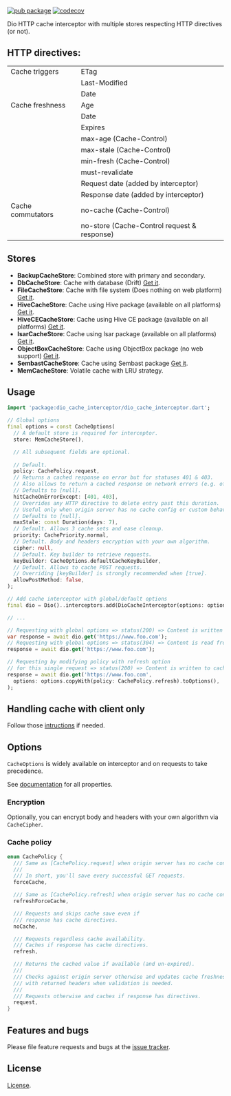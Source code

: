 [![pub package](https://img.shields.io/pub/v/dio_cache_interceptor.svg)](https://pub.dev/packages/dio_cache_interceptor)
[![codecov](https://codecov.io/gh/llfbandit/dio_cache_interceptor/branch/master/graph/badge.svg?token=QQQIXO7VZI)](https://codecov.io/gh/llfbandit/dio_cache_interceptor)

Dio HTTP cache interceptor with multiple stores respecting HTTP directives (or not).

## HTTP directives:
|                   |                                                           |
|-------------------|-----------------------------------------------------------|
| Cache triggers    | ETag                                                      |
|                   | Last-Modified                                             |
|                   | Date                                                      |
| Cache freshness   | Age                                                       |
|                   | Date                                                      |
|                   | Expires                                                   |
|                   | max-age (Cache-Control)                                   |
|                   | max-stale (Cache-Control)                                 |
|                   | min-fresh (Cache-Control)                                 |
|                   | must-revalidate                                           |
|                   | Request date (added by interceptor)                       |
|                   | Response date (added by interceptor)                      |
| Cache commutators | no-cache (Cache-Control)                                  |
|                   | no-store (Cache-Control request & response)               |

## Stores
- __BackupCacheStore__: Combined store with primary and secondary.
- __DbCacheStore__: Cache with database (Drift) [Get it](https://pub.dev/packages/dio_cache_interceptor_db_store).
- __FileCacheStore__: Cache with file system (Does nothing on web platform) [Get it](https://pub.dev/packages/dio_cache_interceptor_file_store).
- __HiveCacheStore__: Cache using Hive package (available on all platforms) [Get it](https://pub.dev/packages/dio_cache_interceptor_hive_store).
- __HiveCECacheStore__: Cache using Hive CE package (available on all platforms) [Get it](https://pub.dev/packages/dio_cache_interceptor_hive_ce_store).
- __IsarCacheStore__: Cache using Isar package (available on all platforms) [Get it](https://pub.dev/packages/dio_cache_interceptor_isar_store).
- __ObjectBoxCacheStore__: Cache using ObjectBox package (no web support) [Get it](https://pub.dev/packages/dio_cache_interceptor_objectbox_store).
- __SembastCacheStore__: Cache using Sembast package [Get it](https://pub.dev/packages/dio_cache_interceptor_sembast_storage).
- __MemCacheStore__: Volatile cache with LRU strategy.

## Usage

```dart
import 'package:dio_cache_interceptor/dio_cache_interceptor.dart';

// Global options
final options = const CacheOptions(
  // A default store is required for interceptor.
  store: MemCacheStore(),

  // All subsequent fields are optional.
  
  // Default.
  policy: CachePolicy.request,
  // Returns a cached response on error but for statuses 401 & 403.
  // Also allows to return a cached response on network errors (e.g. offline usage).
  // Defaults to [null].
  hitCacheOnErrorExcept: [401, 403],
  // Overrides any HTTP directive to delete entry past this duration.
  // Useful only when origin server has no cache config or custom behaviour is desired.
  // Defaults to [null].
  maxStale: const Duration(days: 7),
  // Default. Allows 3 cache sets and ease cleanup.
  priority: CachePriority.normal,
  // Default. Body and headers encryption with your own algorithm.
  cipher: null,
  // Default. Key builder to retrieve requests.
  keyBuilder: CacheOptions.defaultCacheKeyBuilder,
  // Default. Allows to cache POST requests.
  // Overriding [keyBuilder] is strongly recommended when [true].
  allowPostMethod: false,
);

// Add cache interceptor with global/default options
final dio = Dio()..interceptors.add(DioCacheInterceptor(options: options));

// ...

// Requesting with global options => status(200) => Content is written to cache store
var response = await dio.get('https://www.foo.com');
// Requesting with global options => status(304) => Content is read from cache store
response = await dio.get('https://www.foo.com');

// Requesting by modifying policy with refresh option
// for this single request => status(200) => Content is written to cache store
response = await dio.get('https://www.foo.com',
  options: options.copyWith(policy: CachePolicy.refresh).toOptions(),
);
```

## Handling cache with client only
Follow those [intructions](https://github.com/llfbandit/dio_cache_interceptor/wiki/Handling-cache-with-client-only) if needed.

## Options
`CacheOptions` is widely available on interceptor and on requests to take precedence.  

See [documentation](https://pub.dev/documentation/dio_cache_interceptor/latest/dio_cache_interceptor/dio_cache_interceptor-library.html) for all properties.

### Encryption
Optionally, you can encrypt body and headers with your own algorithm via `CacheCipher`.

### Cache policy
```dart
enum CachePolicy {
  /// Same as [CachePolicy.request] when origin server has no cache config.
  ///
  /// In short, you'll save every successful GET requests.
  forceCache,

  /// Same as [CachePolicy.refresh] when origin server has no cache config.
  refreshForceCache,

  /// Requests and skips cache save even if
  /// response has cache directives.
  noCache,

  /// Requests regardless cache availability.
  /// Caches if response has cache directives.
  refresh,

  /// Returns the cached value if available (and un-expired).
  ///
  /// Checks against origin server otherwise and updates cache freshness
  /// with returned headers when validation is needed.
  ///
  /// Requests otherwise and caches if response has directives.
  request,
}
```

## Features and bugs

Please file feature requests and bugs at the [issue tracker][tracker].

[tracker]: https://github.com/llfbandit/dio_cache_interceptor/issues

## License

[License](https://github.com/llfbandit/dio_cache_interceptor/blob/master/LICENSE).
